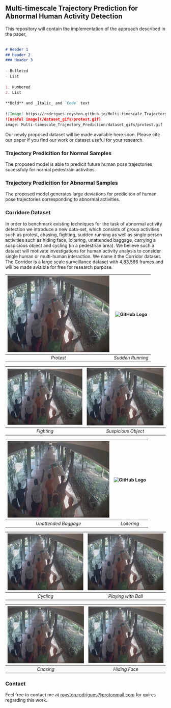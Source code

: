 ## Multi-timescale Trajectory Prediction for Abnormal Human Activity Detection
This repository will contain the implementation of the approach described in the paper, 
```markdown

# Header 1
## Header 2
### Header 3

- Bulleted
- List

1. Numbered
2. List

**Bold** and _Italic_ and `Code` text

![Image] https://rodrigues-royston.github.io/Multi-timescale_Trajectory_Prediction/dataset_gifs/protest.gif 
![useful image](/dataset_gifs/protest.gif)
image: Multi-timescale_Trajectory_Prediction/dataset_gifs/protest.gif
```



Our newly proposed dataset will be made available here soon. Please cite our paper if you find our work or dataset useful for your research.

### Trajectory Predicition for Normal Samples
The proposed model is able to predicit future human pose trajectories sucessfuly for normal pedestrain activities. 

### Trajectory Predicition for Abnormal Samples
The proposed model generates large deviations for prediciton of human pose trajectories corresponding to abnormal activities. 


### Corridore Dataset
In order to benchmark existing techniques for the task of abnormal activity detection we introduce a new data-set, which consists of group activities such as protest, chasing, fighting, sudden running as well as single person activities such as hiding face, loitering, unattended baggage, carrying a suspicious object and cycling (in a pedestrian area). We believe such a
dataset will motivate investigations for human activity analysis to consider single human or multi-human interaction. We name it the Corridor dataset. The Corridor is a large scale surveillance dataset with 4,83,566 frames and will be made avialble for free for research purpose.


|![GitHub Logo](/dataset_gifs/protest.gif) |![GitHub Logo](/dataset_gifs/sudden_running.gif) |
|:--:|:--:|
| *Protest* |*Sudden Running*|


|![GitHub Logo](/dataset_gifs/protest.gif) |![GitHub Logo](/dataset_gifs/protest.gif) |
|:--:|:--:|
| *Fighting* |*Suspicious Object*|


|![GitHub Logo](/dataset_gifs/protest.gif) |![GitHub Logo](/dataset_gifs/loitering.gif) |
|:--:|:--:|
| *Unattended Baggage* |*Loitering*|


|![GitHub Logo](/dataset_gifs/protest.gif) |![GitHub Logo](/dataset_gifs/protest.gif) |
|:--:|:--:|
| *Cycling* |*Playing with Ball*|


|![GitHub Logo](/dataset_gifs/protest.gif) |![GitHub Logo](/dataset_gifs/protest.gif) |
|:--:|:--:|
| *Chasing* |*Hiding Face*|

### Contact

Feel free to contact me at royston.rodrigues@protonmail.com for quires regarding this work.
